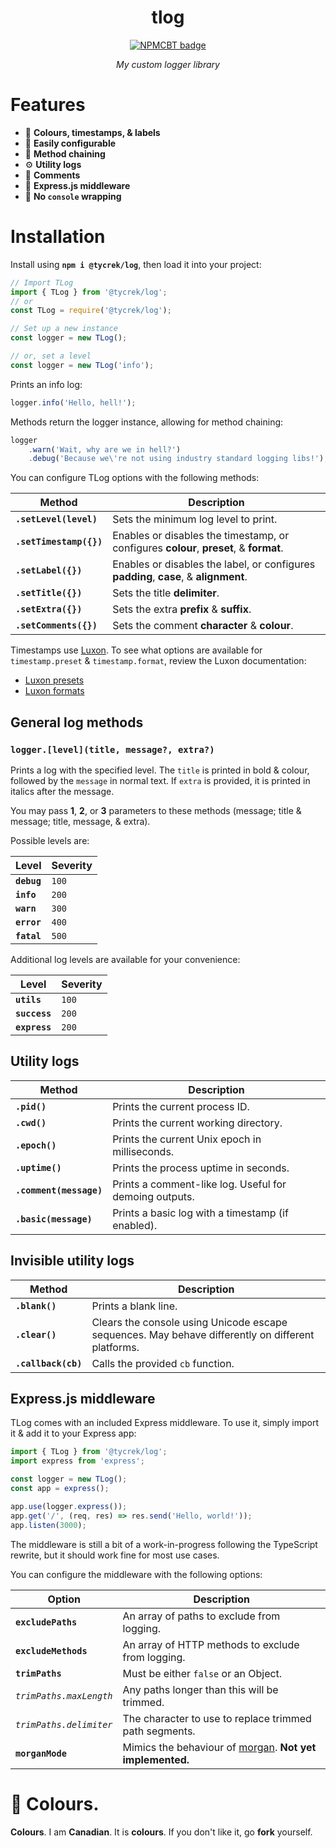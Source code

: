 [//]: # (NPM centered badge template START --------------------------------------------------)

<div align="center">

tlog
===

[![NPMCBT badge]][NPMCBT link]

*My custom logger library*
</div>

[NPMCBT badge]: https://img.shields.io/npm/v/@tycrek/log?color=CB3837&label=%20View%20on%20NPM&logo=npm&style=for-the-badge
[NPMCBT link]: https://www.npmjs.com/package/@tycrek/log

[//]: # (NPM centered badge template END ----------------------------------------------------)

# Features

- 🌈 **Colours, timestamps, & labels**
- 🔧 **Easily configurable**
- 🔗 **Method chaining**
- ⚙ **Utility logs**
- 📝 **Comments**
- 🔌 **Express.js middleware**
- 🚀 **No `console` wrapping**

# Installation

Install using **`npm i @tycrek/log`**, then load it into your project:

```js
// Import TLog
import { TLog } from '@tycrek/log';
// or
const TLog = require('@tycrek/log');

// Set up a new instance
const logger = new TLog();

// or, set a level
const logger = new TLog('info');
```

Prints an info log:

```js
logger.info('Hello, hell!');
```

Methods return the logger instance, allowing for method chaining:

```js
logger
    .warn('Wait, why are we in hell?')
    .debug('Because we\'re not using industry standard logging libs!');
```

You can configure TLog options with the following methods:

| Method | Description |
| --- | --- |
| **`.setLevel(level)`** | Sets the minimum log level to print. |
| **`.setTimestamp({})`** | Enables or disables the timestamp, or configures **colour**, **preset**, & **format**. |
| **`.setLabel({})`** | Enables or disables the label, or configures **padding**, **case**, & **alignment**. |
| **`.setTitle({})`** | Sets the title **delimiter**. |
| **`.setExtra({})`** | Sets the extra **prefix** & **suffix**. |
| **`.setComments({})`** | Sets the comment **character** & **colour**. |

Timestamps use [Luxon](https://moment.github.io/luxon/). To see what options are available for `timestamp.preset` & `timestamp.format`, review the Luxon documentation:

- [Luxon presets](https://moment.github.io/luxon/docs/manual/formatting.html#presets)
- [Luxon formats](https://moment.github.io/luxon/docs/manual/formatting.html#table-of-tokens)

## General log methods

### `logger.[level](title, message?, extra?)`

Prints a log with the specified level. The `title` is printed in bold & colour, followed by the `message` in normal text. If `extra` is provided, it is printed in italics after the message.

You may pass **1**, **2**, or **3** parameters to these methods (message; title & message; title, message, & extra).

Possible levels are:

| Level | Severity |
| --- | --- |
| **`debug`** | `100` |
| **`info`** | `200` |
| **`warn`** | `300` |
| **`error`** | `400` |
| **`fatal`** | `500` |

Additional log levels are available for your convenience:

| Level | Severity |
| --- | --- |
| **`utils`** | `100` |
| **`success`** | `200` |
| **`express`** | `200` |

## Utility logs

| Method | Description |
| --- | --- |
| **`.pid()`** | Prints the current process ID. |
| **`.cwd()`** | Prints the current working directory. |
| **`.epoch()`** | Prints the current Unix epoch in milliseconds. |
| **`.uptime()`** | Prints the process uptime in seconds. |
| **`.comment(message)`** | Prints a comment-like log. Useful for demoing outputs. |
| **`.basic(message)`** | Prints a basic log with a timestamp (if enabled). |

## Invisible utility logs

| Method | Description |
| --- | --- |
| **`.blank()`** | Prints a blank line. |
| **`.clear()`** | Clears the console using Unicode escape sequences. May behave differently on different platforms. |
| **`.callback(cb)`** | Calls the provided `cb` function. |

## Express.js middleware

TLog comes with an included Express middleware. To use it, simply import it & add it to your Express app:

```ts
import { TLog } from '@tycrek/log';
import express from 'express';

const logger = new TLog();
const app = express();

app.use(logger.express());
app.get('/', (req, res) => res.send('Hello, world!'));
app.listen(3000);
```

The middleware is still a bit of a work-in-progress following the TypeScript rewrite, but it should work fine for most use cases.

You can configure the middleware with the following options:

| Option | Description |
| --- | --- |
| **`excludePaths`** | An array of paths to exclude from logging. |
| **`excludeMethods`** | An array of HTTP methods to exclude from logging. |
| **`trimPaths`** | Must be either `false` or an Object. |
| *`trimPaths.maxLength`* | Any paths longer than this will be trimmed. |
| *`trimPaths.delimiter`* | The character to use to replace trimmed path segments. |
| **`morganMode`** | Mimics the behaviour of [morgan](https://www.npmjs.com/package/morgan). **Not yet implemented.** |

# 🍁 Colours.

**Colours**. I am **Canadian**. It is **colours**. If you don't like it, go **fork** yourself.
